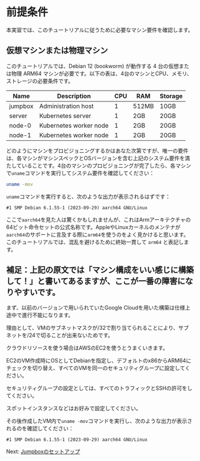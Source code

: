 # 前提条件

本実習では、このチュートリアルに従うために必要なマシン要件を確認します。

## 仮想マシンまたは物理マシン

このチュートリアルでは、Debian 12 (bookworm) が動作する 4 台の仮想または物理 ARM64 マシンが必要です。以下の表は、4台のマシンとCPU、メモリ、ストレージの必要条件です。

| Name    | Description            | CPU | RAM   | Storage |
|---------|------------------------|-----|-------|---------|
| jumpbox | Administration host    | 1   | 512MB | 10GB    |
| server  | Kubernetes server      | 1   | 2GB   | 20GB    |
| node-0  | Kubernetes worker node | 1   | 2GB   | 20GB    |
| node-1  | Kubernetes worker node | 1   | 2GB   | 20GB    |

どのようにマシンをプロビジョニングするかはあなた次第ですが、唯一の要件は、各マシンがマシンスペックとOSバージョンを含む上記のシステム要件を満たしていることです。4台のマシンのプロビジョニングが完了したら、各マシンで`uname`コマンドを実行してシステム要件を確認してください：
```bash 
uname -mov
```

`uname`コマンドを実行すると、次のような出力が表示されるはずです：
```text
#1 SMP Debian 6.1.55-1 (2023-09-29) aarch64 GNU/Linux
```

ここで`aarch64`を見た人は驚くかもしれませんが、これはArmアーキテクチャの64ビット命令セットの公式名称です。AppleやLinuxカーネルのメンテナが`aarch64`のサポートに言及する際に`arm64`を使うのをよく見かけると思います。このチュートリアルでは、混乱を避けるために終始一貫して `arm64` と表記します。

## 補足：上記の原文では「マシン構成をいい感じに構築して！」と書いてあるますが、ここが一番の障害になりやすいです。

まず、以前のバージョンで用いられていたGoogle Cloudを用いた構築は仕様上途中で進行不能になります。

理由として、VMのサブネットマスクが/32で割り当てられることにより、サブネットを/24で切ることが出来ないためです。

クラウドリソースを使う場合はAWSのEC2を使うとうまくいきます。

EC2のVM作成時にOSとしてDebianを指定し、デフォルトのx86からARM64にチェックを切り替え、すべてのVMを同一のセキュリティグループに設定してください。

セキュリティグループの設定としては、すべてのトラフィックとSSHの許可をしてください。

スポットインスタンスなどはお好みで設定してください。

その後作成したVM内で`uname -mov`コマンドを実行し、次のような出力が表示されるのを確認してください：
```text
#1 SMP Debian 6.1.55-1 (2023-09-29) aarch64 GNU/Linux
```

Next: [Jumpboxのセットアップ](02-jumpbox.md)
